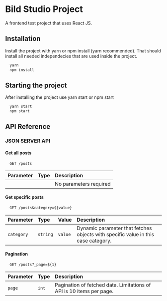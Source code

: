 # Bild Studio Project

A frontend test project that uses React JS.

## Installation

Install the project with yarn or npm install (yarn recommended). That should
install all needed independecies that are used inside the project.

```bash
  yarn
  npm install
```

## Starting the project

After installing the project use yarn start or npm start

```bash
  yarn start
  npm start
```

## API Reference

### JSON SERVER API

#### Get all posts

```http
  GET /posts
```

| Parameter | Type | Description            |
| :-------- | :--- | :--------------------- |
|           |      | No parameters required |

#### Get specific posts

```http
  GET /posts&category=${value}
```

| Parameter  | Type     | Value   | Description                                                                       |
| :--------- | :------- | :------ | :-------------------------------------------------------------------------------- |
| `category` | `string` | `value` | Dynamic parameter that fetches objects with specific value in this case category. |

#### Pagination

```http
  GET /posts?_page=${1}
```

| Parameter | Type  | Description                                                          |
| :-------- | :---- | :------------------------------------------------------------------- |
| `page`    | `int` | Pagination of fetched data. Limitations of API is 10 items per page. |
